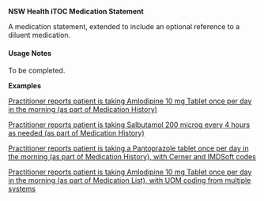 **NSW Health iTOC Medication Statement**

A medication statement, extended to include an optional reference to a diluent medication.

#### Usage Notes
To be completed.


**Examples**

[Practitioner reports patient is taking Amlodipine 10 mg Tablet once per day in the morning (as part of Medication History)](MedicationStatement-patientprofile1-medhistory-example0.html)

[Practitioner reports patient is taking Salbutamol 200 microg every 4 hours as needed (as part of Medication History)](MedicationStatement-patientprofile1-medhistory-example1.html)

[Practitioner reports patient is taking a Pantoprazole tablet once per day in the morning (as part of Medication History), with Cerner and IMDSoft codes](MedicationStatement-patientprofile1-medhistory-example2.html)

[Practitioner reports patient is taking Amlodipine 10 mg Tablet once per day in the morning (as part of Medication List), with UOM coding from multiple systems](MedicationStatement-patientprofile1-medhistory-example3.html)
